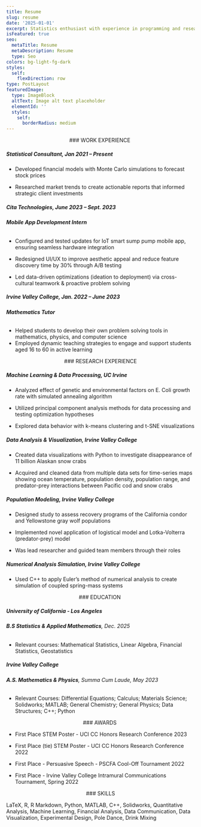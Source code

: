 ```yaml
---
title: Resume
slug: resume
date: '2025-01-01'
excerpt: Statistics enthusiast with experience in programming and research.
isFeatured: true
seo:
  metaTitle: Resume
  metaDescription: Resume
  type: Seo
colors: bg-light-fg-dark
styles:
  self:
    flexDirection: row
type: PostLayout
featuredImage:
  type: ImageBlock
  altText: Image alt text placeholder
  elementId: ''
  styles:
    self:
      borderRadius: medium
---
```

<div style="text-align: center">### WORK EXPERIENCE </div>

##### Statistical Consultant, Jan 2021 – Present

*   Developed financial models with Monte Carlo simulations to forecast stock prices

*   Researched market trends to create actionable reports that informed strategic client investments

##### Cita Technologies, June 2023 – Sept. 2023

###### **Mobile App Development Intern**

*   Configured and tested updates for IoT smart sump pump mobile app, ensuring seamless hardware integration

*   Redesigned UI/UX to improve aesthetic appeal and reduce feature discovery time by 30% through A/B testing

*   Led data-driven optimizations (ideation to deployment) via cross-cultural teamwork & proactive problem solving

##### Irvine Valley College, Jan. 2022 – June 2023

###### **Mathematics Tutor**

*   Helped students to develop their own problem solving tools in mathematics, physics, and computer science
*   Employed dynamic teaching strategies to engage and support students aged 16 to 60 in active learning

<div style="text-align: center">### RESEARCH EXPERIENCE</div>

##### **Machine Learning & Data Processing**, UC Irvine 

*   Analyzed effect of genetic and environmental factors on E. Coli growth rate with simulated annealing algorithm

*   Utilized principal component analysis methods for data processing and testing optimization hypotheses

*   Explored data behavior with k-means clustering and t-SNE visualizations

##### **Data Analysis & Visualization**, Irvine Valley College

*   Created data visualizations with Python to investigate disappearance of 11 billion Alaskan snow crabs

*   Acquired and cleaned data from multiple data sets for time-series maps showing ocean temperature, population density, population range, and predator-prey interactions between Pacific cod and snow crabs

##### **Population Modeling**, Irvine Valley College 

*   Designed study to assess recovery programs of the California condor and Yellowstone gray wolf populations

*   Implemented novel application of logistical model and Lotka-Volterra (predator-prey) model

*   Was lead researcher and guided team members through their roles

##### **Numerical Analysis Simulation**, Irvine Valley College 

*   Used C++ to apply Euler’s method of numerical analysis to create simulation of coupled spring-mass systems

<div style="text-align: center">### EDUCATION </div>

##### University of California - Los Angeles

###### **B.S Statistics & Applied Mathematics**, Dec. 2025

*   Relevant courses: Mathematical Statistics, Linear Algebra, Financial Statistics, Geostatistics

##### Irvine Valley College

###### **A.S. Mathematics & Physics**, Summa Cum Laude, May 2023

*   Relevant Courses: Differential Equations; Calculus; Materials Science; Solidworks; MATLAB; General Chemistry; General Physics; Data Structures; C++; Python

<div style="text-align: center">### AWARDS </div>

*   First Place STEM Poster - UCI CC Honors Research Conference 2023

*   First Place (tie) STEM Poster - UCI CC Honors Research Conference 2022

*   First Place - Persuasive Speech - PSCFA Cool-Off Tournament 2022

*   First Place - Irvine Valley College Intramural Communications Tournament, Spring 2022

<div style="text-align: center">### SKILLS</div>

LaTeX, R, R Markdown, Python, MATLAB, C++, Solidworks, Quantitative Analysis, Machine Learning, Financial Analysis, Data Communication, Data Visualization, Experimental Design, Pole Dance, Drink Mixing
